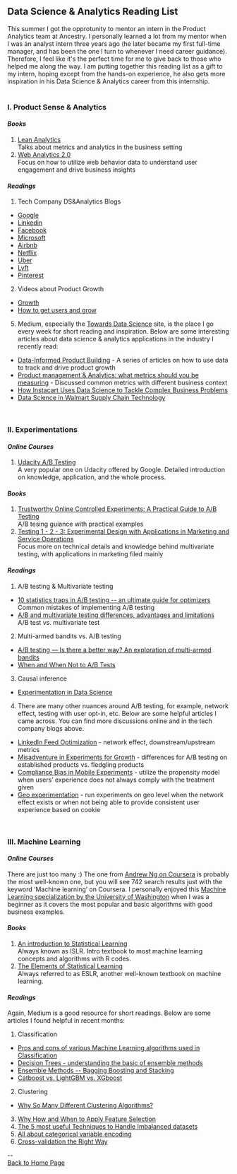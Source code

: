 ## Data Science & Analytics Reading List

This summer I got the opprotunity to mentor an intern in the Product Analytics team at Ancestry. I personally learned a lot from my mentor when I was an analyst intern three years ago (he later became my first full-time manager, and has been the one I turn to whenever I need career guidance). Therefore, I feel like it's the perfect time for me to give back to those who helped me along the way. I am putting together this reading list as a gift to my intern, hoping except from the hands-on experience, he also gets more inspiration in his Data Science & Analytics career from this internship.    
<br>

### I. Product Sense & Analytics

#### *Books*
1. [Lean Analytics](http://leananalyticsbook.com/)  
	Talks about metrics and analytics in the business setting  
2. [Web Analytics 2.0](https://www.amazon.com/Web-Analytics-2-0-Accountability-Centricity/dp/0470529393)  
Focus on how to utilize web behavior data to understand user engagement and drive business insights  

#### *Readings*
1. Tech Company DS&Analytics Blogs
  * [Google](http://www.unofficialgoogledatascience.com/)
  * [Linkedin](https://engineering.linkedin.com/blog/topic/data-science)
  * [Facebook](https://research.fb.com/category/data-science/)
  * [Microsoft](https://medium.com/data-science-at-microsoft)
  * [Airbnb](https://medium.com/airbnb-engineering)
  * [Netflix](https://netflixtechblog.com/)
  * [Uber](https://eng.uber.com/category/articles/uberdata/)
  * [Lyft](https://eng.lyft.com/tagged/data-science)
  * [Pinterest](https://medium.com/@Pinterest_Engineering)
2. Videos about Product Growth  
  * [Growth](https://www.youtube.com/watch?v=8qwV-sAHsG8)  
  * [How to get users and grow](https://www.youtube.com/watch?v=T9ikpoF2GH0)  
5. Medium, especially the [Towards Data Science](https://towardsdatascience.com/) site, is the place I go every week for short reading and inspiration. Below are some interesting articles about data science & analytics applications in the industry I recently read:  
  * [Data-Informed Product Building](https://medium.com/sequoia-capital/data-informed-product-building-1e509a5c4112) - A series of articles on how to use data to track and drive product growth  
  * [Product management & Analytics: what metrics should you be measuring](https://medium.com/product-breakdown/product-management-analytics-what-metrics-should-you-be-measuring-241609b1950d) - Discussed common metrics with different business context  
  * [How Instacart Uses Data Science to Tackle Complex Business Problems](https://medium.com/dataseries/how-instacart-uses-data-science-to-tackle-complex-business-problems-774a826b6ed5)  
  * [Data Science in Walmart Supply Chain Technology](https://medium.com/walmartglobaltech/data-science-in-walmart-supply-chain-technology-bdb5d6b4105c)  
<br>

### II. Experimentations

#### *Online Courses*  
1. [Udacity A/B Testing](https://classroom.udacity.com/courses/ud257)  
A very popular one on Udacity offered by Google. Detailed introduction on knowledge, application, and the whole process.  

#### *Books*  
1. [Trustworthy Online Controlled Experiments: A Practical Guide to A/B Testing](https://www.amazon.com/Trustworthy-Online-Controlled-Experiments-Practical/dp/1108724264)  
A/B tesing guiance with practical examples  
2. [Testing 1 - 2 - 3: Experimental Design with Applications in Marketing and Service Operations](https://www.amazon.com/Testing-Experimental-Applications-Marketing-Operations/dp/0804756120/ref=sr_1_1?dchild=1&keywords=testing+1-2-3&qid=1599427408&s=books&sr=1-1)  
Focus more on technical details and knowledge behind multivariate testing, with applications in marketing filed mainly  

#### *Readings*  
1. A/B testing & Multivariate testing  
  * [10 statistics traps in A/B testing -- an ultimate guide for optimizers](https://cxl.com/blog/testing-statistics-mistakes/)  
		Common mistakes of implementing A/B testing  
  * [A/B and multivariate testing differences, advantages and limitations](https://blog.dp6.com.br/a-b-and-multivariate-testing-differences-advantages-and-limitations-c6a553de9eb2)  
    A/B test vs. multivariate test  
2. Multi-armed bandits vs. A/B testing  
  * [A/B testing — Is there a better way? An exploration of multi-armed bandits](https://towardsdatascience.com/a-b-testing-is-there-a-better-way-an-exploration-of-multi-armed-bandits-98ca927b357d)  
  * [When and When Not to A/B Tests](https://towardsdatascience.com/when-and-when-not-to-a-b-test-c901f3ad96d9)  
3. Causal inference  
  * [Experimentation in Data Science](https://towardsdatascience.com/experimentation-in-data-science-90521e74ee4c)  
4. There are many other nuances around A/B testing, for example, network effect, testing with user opt-in, etc. Below are some helpful articles I came across. You can find more discussions online and in the tech company blogs above.  
  * [LinkedIn Feed Optimization](https://engineering.linkedin.com/blog/2018/10/linkedin-feed-with-creator-side-optimization) - network effect, downstream/upstream metrics  
  * [Misadventure in Experiments for Growth](http://www.unofficialgoogledatascience.com/2019/04/misadventures-in-experiments-for-growth.html) - differences for A/B testing on established products vs. fledgling products  
  * [Compliance Bias in Mobile Experiments](http://www.unofficialgoogledatascience.com/2018/03/quicker-decisions-in-imperfect-mobile.html) - utilize the propensity model when users’ experience does not always comply with the treatment given  
  * [Geo experimentation](http://www.unofficialgoogledatascience.com/2016/06/estimating-causal-effects-using-geo.html) - run experiments on geo level when the network effect exists or when not being able to provide consistent user experience based on cookie  
<br>

### III. Machine Learning  

#### *Online Courses*  
There are just too many :) The one from [Andrew Ng on Coursera](https://www.coursera.org/learn/machine-learning) is probably the most well-known one, but you will see 742 search results just with the keyword ‘Machine learning’ on Coursera. I personally enjoyed this [Machine Learning specialization by the University of Washington](https://www.coursera.org/specializations/machine-learning) when I was a beginner as it covers the most popular and basic algorithms with good business examples.  

#### *Books*
1. [An introduction to Statistical Learning](http://faculty.marshall.usc.edu/gareth-james/ISL/ISLR%20Seventh%20Printing.pdf)  
Always known as ISLR. Intro textbook to most machine learning concepts and algorithms with R codes.  
2. [The Elements of Statistical Learning](https://web.stanford.edu/~hastie/ElemStatLearn/)  
Always referred to as ESLR, another well-known textbook on machine learning.  

#### *Readings*
Again, Medium is a good resource for short readings. Below are some articles I found helpful in recent months:  
1. Classification  
  * [Pros and cons of various Machine Learning algorithms used in Classification](https://towardsdatascience.com/pros-and-cons-of-various-classification-ml-algorithms-3b5bfb3c87d6)  
  * [Decision Trees - understanding the basic of ensemble methods](https://towardsdatascience.com/decision-trees-understanding-the-basis-of-ensemble-methods-e075d5bfa704)  
  * [Ensemble Methods -- Bagging Boosting and Stacking](https://towardsdatascience.com/ensemble-methods-bagging-boosting-and-stacking-c9214a10a205)  
  * [Catboost vs. LightGBM vs. XGboost](https://towardsdatascience.com/catboost-vs-light-gbm-vs-xgboost-5f93620723db)  
2. Clustering  
  * [Why So Many Different Clustering Algorithms?](https://medium.com/sfu-big-data/why-so-many-different-clustering-algorithms-2fd94906c668)  
3. [Why How and When to Apply Feature Selection](https://towardsdatascience.com/why-how-and-when-to-apply-feature-selection-e9c69adfabf2)  
4. [The 5 most useful Techniques to Handle Imbalanced datasets](https://towardsdatascience.com/the-5-most-useful-techniques-to-handle-imbalanced-datasets-6cdba096d55a)  
5. [All about categorical variable encoding](https://towardsdatascience.com/all-about-categorical-variable-encoding-305f3361fd02)  
6. [Cross-validation the Right Way](https://medium.com/machine-learning-eli5/cross-validation-the-right-way-386839ed39b1)  


--  
<a href="https://yudong-94.github.io/personal-website/" title="Back to Home Page">Back to Home Page</a>

